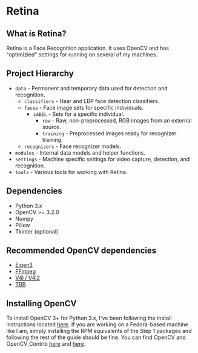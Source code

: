 # Retina

## What is Retina?
Retina is a Face Recognition application. It uses OpenCV and has "optimizied" settings for running on several of my machines.

## Project Hierarchy
- `data` - Permanent and temporary data used for detection and recognition.
  - `classifiers` - Haar and LBP face detection classifiers.
  - `faces` - Face image sets for specific individuals.
    - `LABEL` - Sets for a specific individual.
      - `raw` - Raw, non-preprocessed, RGB images from an external source.
      - `training` - Preprocessed images ready for recognizer training.
  - `recognizers` - Face recognizer models.
- `modules` - Internal data models and helper functions.
- `settings` - Machine specific settings for video capture, detection, and recognition.
- `tools` - Various tools for working with Retina.

## Dependencies
- Python 3.x
- OpenCV >= 3.2.0
- Numpy
- Pillow
- Tkinter (optional)

## Recommended OpenCV dependencies
- [Eigen3][eigen3]
- [FFmpeg][ffmpeg]
- [V4l / V4l2][v4l]
- [TBB][tbb]

## Installing OpenCV
To install OpenCV 3+ for Python 3.x, I've been following the install instructions located [here][install].
If you are working on a Fedora-based machine like I am, simply installing the RPM equivalents of the Step 1 packages and following the rest of the guide should be fine.
You can find OpenCV and OpenCV_Contrib [here][opencv] and [here][opencv_contrib].

[eigen3]: https://en.wikipedia.org/wiki/Eigen_(C%2B%2B_library)
[ffmpeg]: https://en.wikipedia.org/wiki/FFmpeg
[install]: http://www.pyimagesearch.com/2015/07/20/install-opencv-3-0-and-python-3-4-on-ubuntu/
[opencv]: https://github.com/opencv/opencv
[opencv_contrib]: https://github.com/opencv/opencv_contrib
[tbb]: https://en.wikipedia.org/wiki/Threading_Building_Blocks
[v4l]: https://en.wikipedia.org/wiki/Video4Linux
